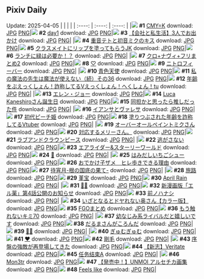 ## Pixiv Daily
Update: 2025-04-05
|      |      |      |
| :----: | :----: | :----: |
|![](https://pixiv.microyu.workers.dev/c/240x480/img-master/img/2025/04/03/00/00/07/128890907_p0_master1200.jpg) **#1** [CMY=K](https://www.pixiv.net/artworks/128890907) download: [JPG](https://pixiv.microyu.workers.dev/img-original/img/2025/04/03/00/00/07/128890907_p0.jpg) [PNG](https://pixiv.microyu.workers.dev/img-original/img/2025/04/03/00/00/07/128890907_p0.png)|![](https://pixiv.microyu.workers.dev/c/240x480/img-master/img/2025/04/03/01/53/30/128894942_p0_master1200.jpg) **#2** [day1](https://www.pixiv.net/artworks/128894942) download: [JPG](https://pixiv.microyu.workers.dev/img-original/img/2025/04/03/01/53/30/128894942_p0.jpg) [PNG](https://pixiv.microyu.workers.dev/img-original/img/2025/04/03/01/53/30/128894942_p0.png)|![](https://pixiv.microyu.workers.dev/c/240x480/img-master/img/2025/04/04/12/00/17/128938029_p0_master1200.jpg) **#3** [【会社と私生活】3人でお出かけ](https://www.pixiv.net/artworks/128938029) download: [JPG](https://pixiv.microyu.workers.dev/img-original/img/2025/04/04/12/00/17/128938029_p0.jpg) [PNG](https://pixiv.microyu.workers.dev/img-original/img/2025/04/04/12/00/17/128938029_p0.png)|
|![](https://pixiv.microyu.workers.dev/c/240x480/img-master/img/2025/04/03/00/00/05/128890892_p0_master1200.jpg) **#4** [重音テトと初音ミクのキス](https://www.pixiv.net/artworks/128890892) download: [JPG](https://pixiv.microyu.workers.dev/img-original/img/2025/04/03/00/00/05/128890892_p0.jpg) [PNG](https://pixiv.microyu.workers.dev/img-original/img/2025/04/03/00/00/05/128890892_p0.png)|![](https://pixiv.microyu.workers.dev/c/240x480/img-master/img/2025/04/03/21/26/49/128918696_p0_master1200.jpg) **#5** [クラスメイトにリップを塗ってもらうJK](https://www.pixiv.net/artworks/128918696) download: [JPG](https://pixiv.microyu.workers.dev/img-original/img/2025/04/03/21/26/49/128918696_p0.jpg) [PNG](https://pixiv.microyu.workers.dev/img-original/img/2025/04/03/21/26/49/128918696_p0.png)|![](https://pixiv.microyu.workers.dev/c/240x480/img-master/img/2025/04/04/07/30/02/128933696_p0_master1200.jpg) **#6** [ランチに緑は必要か！？](https://www.pixiv.net/artworks/128933696) download: [JPG](https://pixiv.microyu.workers.dev/img-original/img/2025/04/04/07/30/02/128933696_p0.jpg) [PNG](https://pixiv.microyu.workers.dev/img-original/img/2025/04/04/07/30/02/128933696_p0.png)|
|![](https://pixiv.microyu.workers.dev/c/240x480/img-master/img/2025/04/04/00/00/44/128925048_p0_master1200.jpg) **#7** [クロ+ナヴィ+フリまとめ2](https://www.pixiv.net/artworks/128925048) download: [JPG](https://pixiv.microyu.workers.dev/img-original/img/2025/04/04/00/00/44/128925048_p0.jpg) [PNG](https://pixiv.microyu.workers.dev/img-original/img/2025/04/04/00/00/44/128925048_p0.png)|![](https://pixiv.microyu.workers.dev/c/240x480/img-master/img/2025/04/04/01/11/35/128927675_p0_master1200.jpg) **#8** [♡](https://www.pixiv.net/artworks/128927675) download: [JPG](https://pixiv.microyu.workers.dev/img-original/img/2025/04/04/01/11/35/128927675_p0.jpg) [PNG](https://pixiv.microyu.workers.dev/img-original/img/2025/04/04/01/11/35/128927675_p0.png)|![](https://pixiv.microyu.workers.dev/c/240x480/img-master/img/2025/04/04/00/00/13/128924879_p0_master1200.jpg) **#9** [ニトロフィーバー](https://www.pixiv.net/artworks/128924879) download: [JPG](https://pixiv.microyu.workers.dev/img-original/img/2025/04/04/00/00/13/128924879_p0.jpg) [PNG](https://pixiv.microyu.workers.dev/img-original/img/2025/04/04/00/00/13/128924879_p0.png)|
|![](https://pixiv.microyu.workers.dev/c/240x480/img-master/img/2025/04/04/20/12/35/128950311_p0_master1200.jpg) **#10** [青色天使](https://www.pixiv.net/artworks/128950311) download: [JPG](https://pixiv.microyu.workers.dev/img-original/img/2025/04/04/20/12/35/128950311_p0.jpg) [PNG](https://pixiv.microyu.workers.dev/img-original/img/2025/04/04/20/12/35/128950311_p0.png)|![](https://pixiv.microyu.workers.dev/c/240x480/img-master/img/2025/04/03/00/00/41/128891115_p0_master1200.jpg) **#11** [私の魔法の先生は魔法が使えない（続）その36](https://www.pixiv.net/artworks/128891115) download: [JPG](https://pixiv.microyu.workers.dev/img-original/img/2025/04/03/00/00/41/128891115_p0.jpg) [PNG](https://pixiv.microyu.workers.dev/img-original/img/2025/04/03/00/00/41/128891115_p0.png)|![](https://pixiv.microyu.workers.dev/c/240x480/img-master/img/2025/04/03/21/13/56/128918224_p0_master1200.jpg) **#12** [年齢をぶえっくしょん！詐称してるVえっくしょん！へくしょん！tu](https://www.pixiv.net/artworks/128918224) download: [JPG](https://pixiv.microyu.workers.dev/img-original/img/2025/04/03/21/13/56/128918224_p0.jpg) [PNG](https://pixiv.microyu.workers.dev/img-original/img/2025/04/03/21/13/56/128918224_p0.png)|
|![](https://pixiv.microyu.workers.dev/c/240x480/img-master/img/2025/04/03/00/30/03/128892471_p0_master1200.jpg) **#13** [エレン・ジョー](https://www.pixiv.net/artworks/128892471) download: [JPG](https://pixiv.microyu.workers.dev/img-original/img/2025/04/03/00/30/03/128892471_p0.jpg) [PNG](https://pixiv.microyu.workers.dev/img-original/img/2025/04/03/00/30/03/128892471_p0.png)|![](https://pixiv.microyu.workers.dev/c/240x480/img-master/img/2025/04/03/21/35/36/128919066_p0_master1200.jpg) **#14** [Luca Kaneshiroさん誕生日](https://www.pixiv.net/artworks/128919066) download: [JPG](https://pixiv.microyu.workers.dev/img-original/img/2025/04/03/21/35/36/128919066_p0.jpg) [PNG](https://pixiv.microyu.workers.dev/img-original/img/2025/04/03/21/35/36/128919066_p0.png)|![](https://pixiv.microyu.workers.dev/c/240x480/img-master/img/2025/04/04/00/00/07/128924827_p0_master1200.jpg) **#15** [同担かと思ったら推しだった件](https://www.pixiv.net/artworks/128924827) download: [JPG](https://pixiv.microyu.workers.dev/img-original/img/2025/04/04/00/00/07/128924827_p0.jpg) [PNG](https://pixiv.microyu.workers.dev/img-original/img/2025/04/04/00/00/07/128924827_p0.png)|
|![](https://pixiv.microyu.workers.dev/c/240x480/img-master/img/2025/04/03/01/20/14/128894133_p0_master1200.jpg) **#16** [イアンサとヴァレサ](https://www.pixiv.net/artworks/128894133) download: [JPG](https://pixiv.microyu.workers.dev/img-original/img/2025/04/03/01/20/14/128894133_p0.jpg) [PNG](https://pixiv.microyu.workers.dev/img-original/img/2025/04/03/01/20/14/128894133_p0.png)|![](https://pixiv.microyu.workers.dev/c/240x480/img-master/img/2025/04/03/01/20/24/128894143_p0_master1200.jpg) **#17** [初代ピーチ姫](https://www.pixiv.net/artworks/128894143) download: [JPG](https://pixiv.microyu.workers.dev/img-original/img/2025/04/03/01/20/24/128894143_p0.jpg) [PNG](https://pixiv.microyu.workers.dev/img-original/img/2025/04/03/01/20/24/128894143_p0.png)|![](https://pixiv.microyu.workers.dev/c/240x480/img-master/img/2025/04/04/21/07/17/128952479_p0_master1200.jpg) **#18** [塗りつぶされた年齢を詐称してるVtuber](https://www.pixiv.net/artworks/128952479) download: [JPG](https://pixiv.microyu.workers.dev/img-original/img/2025/04/04/21/07/17/128952479_p0.jpg) [PNG](https://pixiv.microyu.workers.dev/img-original/img/2025/04/04/21/07/17/128952479_p0.png)|
|![](https://pixiv.microyu.workers.dev/c/240x480/img-master/img/2025/04/03/00/26/58/128892342_p0_master1200.jpg) **#19** [オーバーオールペイントミクさん](https://www.pixiv.net/artworks/128892342) download: [JPG](https://pixiv.microyu.workers.dev/img-original/img/2025/04/03/00/26/58/128892342_p0.jpg) [PNG](https://pixiv.microyu.workers.dev/img-original/img/2025/04/03/00/26/58/128892342_p0.png)|![](https://pixiv.microyu.workers.dev/c/240x480/img-master/img/2025/04/03/02/53/53/128896080_p0_master1200.jpg) **#20** [対応するメリーさん。](https://www.pixiv.net/artworks/128896080) download: [JPG](https://pixiv.microyu.workers.dev/img-original/img/2025/04/03/02/53/53/128896080_p0.jpg) [PNG](https://pixiv.microyu.workers.dev/img-original/img/2025/04/03/02/53/53/128896080_p0.png)|![](https://pixiv.microyu.workers.dev/c/240x480/img-master/img/2025/04/04/00/00/16/128924907_p0_master1200.jpg) **#21** [ラブアンドクラウンピース](https://www.pixiv.net/artworks/128924907) download: [JPG](https://pixiv.microyu.workers.dev/img-original/img/2025/04/04/00/00/16/128924907_p0.jpg) [PNG](https://pixiv.microyu.workers.dev/img-original/img/2025/04/04/00/00/16/128924907_p0.png)|
|![](https://pixiv.microyu.workers.dev/c/240x480/img-master/img/2025/04/03/20/57/03/128917525_p0_master1200.jpg) **#22** [逃がさない](https://www.pixiv.net/artworks/128917525) download: [JPG](https://pixiv.microyu.workers.dev/img-original/img/2025/04/03/20/57/03/128917525_p0.jpg) [PNG](https://pixiv.microyu.workers.dev/img-original/img/2025/04/03/20/57/03/128917525_p0.png)|![](https://pixiv.microyu.workers.dev/c/240x480/img-master/img/2025/04/03/21/40/21/128919267_p0_master1200.jpg) **#23** [エアライダー&スターリーワールド](https://www.pixiv.net/artworks/128919267) download: [JPG](https://pixiv.microyu.workers.dev/img-original/img/2025/04/03/21/40/21/128919267_p0.jpg) [PNG](https://pixiv.microyu.workers.dev/img-original/img/2025/04/03/21/40/21/128919267_p0.png)|![](https://pixiv.microyu.workers.dev/c/240x480/img-master/img/2025/04/03/02/49/29/128896058_p0_master1200.jpg) **#24** [👖](https://www.pixiv.net/artworks/128896058) download: [JPG](https://pixiv.microyu.workers.dev/img-original/img/2025/04/03/02/49/29/128896058_p0.jpg) [PNG](https://pixiv.microyu.workers.dev/img-original/img/2025/04/03/02/49/29/128896058_p0.png)|
|![](https://pixiv.microyu.workers.dev/c/240x480/img-master/img/2025/04/04/20/30/01/128950951_p0_master1200.jpg) **#25** [はみだしいちごシュー](https://www.pixiv.net/artworks/128950951) download: [JPG](https://pixiv.microyu.workers.dev/img-original/img/2025/04/04/20/30/01/128950951_p0.jpg) [PNG](https://pixiv.microyu.workers.dev/img-original/img/2025/04/04/20/30/01/128950951_p0.png)|![](https://pixiv.microyu.workers.dev/c/240x480/img-master/img/2025/04/04/11/22/42/128937220_p0_master1200.jpg) **#26** [おでかけ子ザメ　ヒレ歩きできる理由](https://www.pixiv.net/artworks/128937220) download: [JPG](https://pixiv.microyu.workers.dev/img-original/img/2025/04/04/11/22/42/128937220_p0.jpg) [PNG](https://pixiv.microyu.workers.dev/img-original/img/2025/04/04/11/22/42/128937220_p0.png)|![](https://pixiv.microyu.workers.dev/c/240x480/img-master/img/2025/04/04/00/00/09/128924851_p0_master1200.jpg) **#27** [待宵月-根の国底の果て-](https://www.pixiv.net/artworks/128924851) download: [JPG](https://pixiv.microyu.workers.dev/img-original/img/2025/04/04/00/00/09/128924851_p0.jpg) [PNG](https://pixiv.microyu.workers.dev/img-original/img/2025/04/04/00/00/09/128924851_p0.png)|
|![](https://pixiv.microyu.workers.dev/c/240x480/img-master/img/2025/04/03/00/00/07/128890915_p0_master1200.jpg) **#28** [旅路](https://www.pixiv.net/artworks/128890915) download: [JPG](https://pixiv.microyu.workers.dev/img-original/img/2025/04/03/00/00/07/128890915_p0.jpg) [PNG](https://pixiv.microyu.workers.dev/img-original/img/2025/04/03/00/00/07/128890915_p0.png)|![](https://pixiv.microyu.workers.dev/c/240x480/img-master/img/2025/04/04/13/41/48/128940025_p0_master1200.jpg) **#29** [堇宝](https://www.pixiv.net/artworks/128940025) download: [JPG](https://pixiv.microyu.workers.dev/img-original/img/2025/04/04/13/41/48/128940025_p0.jpg) [PNG](https://pixiv.microyu.workers.dev/img-original/img/2025/04/04/13/41/48/128940025_p0.png)|![](https://pixiv.microyu.workers.dev/c/240x480/img-master/img/2025/04/04/16/44/54/128943768_p0_master1200.jpg) **#30** [April Rain](https://www.pixiv.net/artworks/128943768) download: [JPG](https://pixiv.microyu.workers.dev/img-original/img/2025/04/04/16/44/54/128943768_p0.jpg) [PNG](https://pixiv.microyu.workers.dev/img-original/img/2025/04/04/16/44/54/128943768_p0.png)|
|![](https://pixiv.microyu.workers.dev/c/240x480/img-master/img/2025/04/04/00/00/11/128924864_p0_master1200.jpg) **#31** [🩵🩶](https://www.pixiv.net/artworks/128924864) download: [JPG](https://pixiv.microyu.workers.dev/img-original/img/2025/04/04/00/00/11/128924864_p0.jpg) [PNG](https://pixiv.microyu.workers.dev/img-original/img/2025/04/04/00/00/11/128924864_p0.png)|![](https://pixiv.microyu.workers.dev/c/240x480/img-master/img/2025/04/04/11/52/12/128937779_p0_master1200.jpg) **#32** [新漫画版「エル薬」第4話公開のお知らせ](https://www.pixiv.net/artworks/128937779) download: [JPG](https://pixiv.microyu.workers.dev/img-original/img/2025/04/04/11/52/12/128937779_p0.jpg) [PNG](https://pixiv.microyu.workers.dev/img-original/img/2025/04/04/11/52/12/128937779_p0.png)|![](https://pixiv.microyu.workers.dev/c/240x480/img-master/img/2025/04/04/00/30/02/128926265_p0_master1200.jpg) **#33** [前ノハナシ](https://www.pixiv.net/artworks/128926265) download: [JPG](https://pixiv.microyu.workers.dev/img-original/img/2025/04/04/00/30/02/128926265_p0.jpg) [PNG](https://pixiv.microyu.workers.dev/img-original/img/2025/04/04/00/30/02/128926265_p0.png)|
|![](https://pixiv.microyu.workers.dev/c/240x480/img-master/img/2025/04/03/00/03/17/128891371_p0_master1200.jpg) **#34** [いざとなるとドヤれない奥さん【カラー版】](https://www.pixiv.net/artworks/128891371) download: [JPG](https://pixiv.microyu.workers.dev/img-original/img/2025/04/03/00/03/17/128891371_p0.jpg) [PNG](https://pixiv.microyu.workers.dev/img-original/img/2025/04/03/00/03/17/128891371_p0.png)|![](https://pixiv.microyu.workers.dev/c/240x480/img-master/img/2025/04/03/00/01/20/128891222_p0_master1200.jpg) **#35** [FGOまとめ](https://www.pixiv.net/artworks/128891222) download: [JPG](https://pixiv.microyu.workers.dev/img-original/img/2025/04/03/00/01/20/128891222_p0.jpg) [PNG](https://pixiv.microyu.workers.dev/img-original/img/2025/04/03/00/01/20/128891222_p0.png)|![](https://pixiv.microyu.workers.dev/c/240x480/img-master/img/2025/04/03/14/15/17/128906858_p0_master1200.jpg) **#36** [もう触れないキミ70](https://www.pixiv.net/artworks/128906858) download: [JPG](https://pixiv.microyu.workers.dev/img-original/img/2025/04/03/14/15/17/128906858_p0.jpg) [PNG](https://pixiv.microyu.workers.dev/img-original/img/2025/04/03/14/15/17/128906858_p0.png)|
|![](https://pixiv.microyu.workers.dev/c/240x480/img-master/img/2025/04/03/18/14/47/128912239_p0_master1200.jpg) **#37** [幼なじみ系ライバルだと嬉しいです](https://www.pixiv.net/artworks/128912239) download: [JPG](https://pixiv.microyu.workers.dev/img-original/img/2025/04/03/18/14/47/128912239_p0.jpg) [PNG](https://pixiv.microyu.workers.dev/img-original/img/2025/04/03/18/14/47/128912239_p0.png)|![](https://pixiv.microyu.workers.dev/c/240x480/img-master/img/2025/04/04/07/04/08/128933326_p0_master1200.jpg) **#38** [だるまさんがころんだ](https://www.pixiv.net/artworks/128933326) download: [JPG](https://pixiv.microyu.workers.dev/img-original/img/2025/04/04/07/04/08/128933326_p0.jpg) [PNG](https://pixiv.microyu.workers.dev/img-original/img/2025/04/04/07/04/08/128933326_p0.png)|![](https://pixiv.microyu.workers.dev/c/240x480/img-master/img/2025/04/04/00/00/12/128924866_p0_master1200.jpg) **#39** [🌸🤍](https://www.pixiv.net/artworks/128924866) download: [JPG](https://pixiv.microyu.workers.dev/img-original/img/2025/04/04/00/00/12/128924866_p0.jpg) [PNG](https://pixiv.microyu.workers.dev/img-original/img/2025/04/04/00/00/12/128924866_p0.png)|
|![](https://pixiv.microyu.workers.dev/c/240x480/img-master/img/2025/04/03/20/45/58/128917173_p0_master1200.jpg) **#40** [ぎゅむぎゅむ](https://www.pixiv.net/artworks/128917173) download: [JPG](https://pixiv.microyu.workers.dev/img-original/img/2025/04/03/20/45/58/128917173_p0.jpg) [PNG](https://pixiv.microyu.workers.dev/img-original/img/2025/04/03/20/45/58/128917173_p0.png)|![](https://pixiv.microyu.workers.dev/c/240x480/img-master/img/2025/04/03/00/00/05/128890889_p0_master1200.jpg) **#41** [❤](https://www.pixiv.net/artworks/128890889) download: [JPG](https://pixiv.microyu.workers.dev/img-original/img/2025/04/03/00/00/05/128890889_p0.jpg) [PNG](https://pixiv.microyu.workers.dev/img-original/img/2025/04/03/00/00/05/128890889_p0.png)|![](https://pixiv.microyu.workers.dev/c/240x480/img-master/img/2025/04/03/05/44/12/128898408_p0_master1200.jpg) **#42** [剛毛](https://www.pixiv.net/artworks/128898408) download: [JPG](https://pixiv.microyu.workers.dev/img-original/img/2025/04/03/05/44/12/128898408_p0.jpg) [PNG](https://pixiv.microyu.workers.dev/img-original/img/2025/04/03/05/44/12/128898408_p0.png)|
|![](https://pixiv.microyu.workers.dev/c/240x480/img-master/img/2025/04/03/15/08/56/128907849_p0_master1200.jpg) **#43** [序盤の強敵が再登場してきた](https://www.pixiv.net/artworks/128907849) download: [JPG](https://pixiv.microyu.workers.dev/img-original/img/2025/04/03/15/08/56/128907849_p0.jpg) [PNG](https://pixiv.microyu.workers.dev/img-original/img/2025/04/03/15/08/56/128907849_p0.png)|![](https://pixiv.microyu.workers.dev/c/240x480/img-master/img/2025/04/04/18/30/28/128946702_p0_master1200.jpg) **#44** [【新志】Veritate](https://www.pixiv.net/artworks/128946702) download: [JPG](https://pixiv.microyu.workers.dev/img-original/img/2025/04/04/18/30/28/128946702_p0.jpg) [PNG](https://pixiv.microyu.workers.dev/img-original/img/2025/04/04/18/30/28/128946702_p0.png)|![](https://pixiv.microyu.workers.dev/c/240x480/img-master/img/2025/04/03/19/00/08/128913563_p0_master1200.jpg) **#45** [任务结束A](https://www.pixiv.net/artworks/128913563) download: [JPG](https://pixiv.microyu.workers.dev/img-original/img/2025/04/03/19/00/08/128913563_p0.jpg) [PNG](https://pixiv.microyu.workers.dev/img-original/img/2025/04/03/19/00/08/128913563_p0.png)|
|![](https://pixiv.microyu.workers.dev/c/240x480/img-master/img/2025/04/03/13/25/46/128905928_p0_master1200.jpg) **#46** [Mon3tr](https://www.pixiv.net/artworks/128905928) download: [JPG](https://pixiv.microyu.workers.dev/img-original/img/2025/04/03/13/25/46/128905928_p0.jpg) [PNG](https://pixiv.microyu.workers.dev/img-original/img/2025/04/03/13/25/46/128905928_p0.png)|![](https://pixiv.microyu.workers.dev/c/240x480/img-master/img/2025/04/04/19/02/57/128947809_p0_master1200.jpg) **#47** [【発売中！】UNMOI アルセチカ画集](https://www.pixiv.net/artworks/128947809) download: [JPG](https://pixiv.microyu.workers.dev/img-original/img/2025/04/04/19/02/57/128947809_p0.jpg) [PNG](https://pixiv.microyu.workers.dev/img-original/img/2025/04/04/19/02/57/128947809_p0.png)|![](https://pixiv.microyu.workers.dev/c/240x480/img-master/img/2025/04/04/09/51/50/128906940_p0_master1200.jpg) **#48** [Feels like](https://www.pixiv.net/artworks/128906940) download: [JPG](https://pixiv.microyu.workers.dev/img-original/img/2025/04/04/09/51/50/128906940_p0.jpg) [PNG](https://pixiv.microyu.workers.dev/img-original/img/2025/04/04/09/51/50/128906940_p0.png)|
